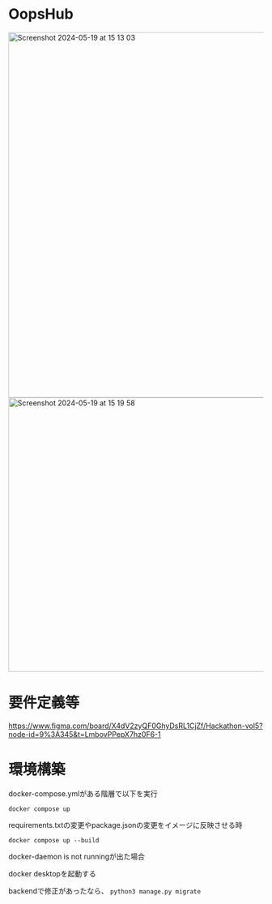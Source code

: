 # OopsHub
<img width="721" alt="Screenshot 2024-05-19 at 15 13 03" src="https://github.com/ogatakatsuya/OopsHub/assets/130939004/3adf7546-dcc5-40ec-8728-5c87463935cb">
<img width="541" alt="Screenshot 2024-05-19 at 15 19 58" src="https://github.com/ogatakatsuya/OopsHub/assets/130939004/62c605f7-e396-4f83-a4d7-5891c8eee10b">

# 要件定義等
https://www.figma.com/board/X4dV2zyQF0GhyDsRL1CjZf/Hackathon-vol5?node-id=9%3A345&t=LmbovPPepX7hz0F6-1

# 環境構築
docker-compose.ymlがある階層で以下を実行

`docker compose up`

requirements.txtの変更やpackage.jsonの変更をイメージに反映させる時

`docker compose up --build`

docker-daemon is not runningが出た場合

docker desktopを起動する

backendで修正があったなら、
`python3 manage.py migrate`
